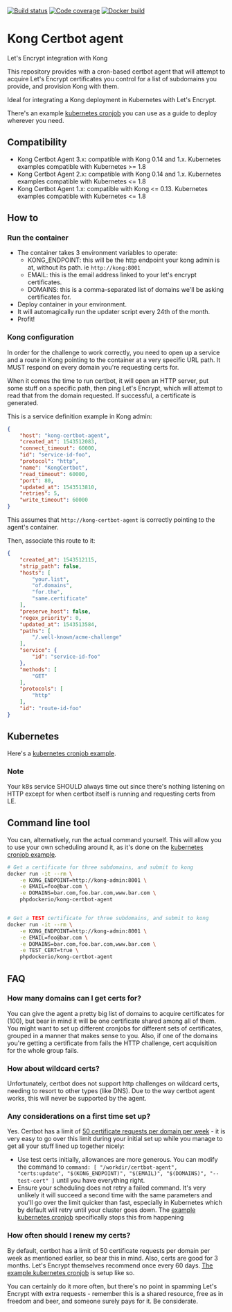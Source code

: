 [![Build status](https://github.com/phpdocker-io/kong-certbot-agent/actions/workflows/tests.yaml/badge.svg)](https://github.com/phpdocker-io/kong-certbot-agent/actions/workflows/tests.yaml)
[![Code coverage](https://codecov.io/gh/phpdocker-io/kong-certbot-agent/branch/master/graph/badge.svg?token=kwWPdOB7lQ)](https://codecov.io/gh/phpdocker-io/kong-certbot-agent)
[![Docker build](https://github.com/phpdocker-io/kong-certbot-agent/actions/workflows/publish.yaml/badge.svg)](https://github.com/phpdocker-io/kong-certbot-agent/actions/workflows/publish.yaml)

# Kong Certbot agent
Let's Encrypt integration with Kong

This repository provides with a cron-based certbot agent that will attempt to acquire Let's Encrypt certificates you control
for a list of subdomains you provide, and provision Kong with them.

Ideal for integrating a Kong deployment in Kubernetes with Let's Encrypt.

There's an example [kubernetes cronjob](kubernetes/certbot-cronjob.yml) you can use as a guide to deploy wherever you need.

## Compatibility

  * Kong Certbot Agent 3.x: compatible with Kong 0.14 and 1.x. Kubernetes examples compatible with Kubernetes >= 1.8
  * Kong Certbot Agent 2.x: compatible with Kong 0.14 and 1.x.  Kubernetes examples compatible with Kubernetes <= 1.8
  * Kong Certbot Agent 1.x: compatible with Kong <= 0.13.  Kubernetes examples compatible with Kubernetes <= 1.8

## How to

### Run the container
  - The container takes 3 environment variables to operate:
    - KONG_ENDPOINT: this will be the http endpoint your kong admin is at, without its path. ie `http://kong:8001`
    - EMAIL: this is the email address linked to your let's encrypt certificates.
    - DOMAINS: this is a comma-separated list of domains we'll be asking certificates for.
  - Deploy container in your environment.
  - It will automagically run the updater script every 24th of the month.
  - Profit!

### Kong configuration

In order for the challenge to work correctly, you need to open up a service and a route in Kong pointing to the container at a very
specific URL path. It MUST respond on every domain you're requesting certs for.

When it comes the time to run certbot, it will open an HTTP server, put some stuff on a specific path, then ping
Let's Encrypt, which will attempt to read that from the domain requested. If successful, a certificate is generated.

This is a service definition example in Kong admin:

```json
{
    "host": "kong-certbot-agent",
    "created_at": 1543512083,
    "connect_timeout": 60000,
    "id": "service-id-foo",
    "protocol": "http",
    "name": "KongCertbot",
    "read_timeout": 60000,
    "port": 80,
    "updated_at": 1543513810,
    "retries": 5,
    "write_timeout": 60000
}
```

This assumes that `http://kong-certbot-agent` is correctly pointing to the agent's container.

Then, associate this route to it:

```json
{
    "created_at": 1543512115,
    "strip_path": false,
    "hosts": [
        "your.list",
        "of.domains",
        "for.the",
        "same.certificate"
    ],
    "preserve_host": false,
    "regex_priority": 0,
    "updated_at": 1543513584,
    "paths": [
        "/.well-known/acme-challenge"
    ],
    "service": {
        "id": "service-id-foo"
    },
    "methods": [
        "GET"
    ],
    "protocols": [
        "http"
    ],
    "id": "route-id-foo"
}
```

## Kubernetes

Here's a [kubernetes cronjob example](kubernetes/certbot-cronjob.yml).

### Note

Your k8s service SHOULD always time out since there's nothing listening on HTTP except for when certbot itself is
running and requesting certs from LE.

## Command line tool

You can, alternatively, run the actual command yourself. This will allow you to use your own scheduling around
it, as it's done on the [kubernetes cronjob example](kubernetes/certbot-cronjob.yml).

```bash
# Get a certificate for three subdomains, and submit to kong
docker run -it --rm \
    -e KONG_ENDPOINT=http://kong-admin:8001 \
    -e EMAIL=foo@bar.com \
    -e DOMAINS=bar.com,foo.bar.com,www.bar.com \
    phpdockerio/kong-certbot-agent


# Get a TEST certificate for three subdomains, and submit to kong
docker run -it --rm \
    -e KONG_ENDPOINT=http://kong-admin:8001 \
    -e EMAIL=foo@bar.com \
    -e DOMAINS=bar.com,foo.bar.com,www.bar.com \
    -e TEST_CERT=true \
    phpdockerio/kong-certbot-agent

```

## FAQ

### How many domains can I get certs for?

You can give the agent a pretty big list of domains to acquire certificates for (100), but bear in mind it will be one certificate
shared among all of them. You might want to set up different cronjobs for different sets of certificates, grouped in a manner
that makes sense to you. Also, if one of the domains you're getting a certificate from fails the HTTP challenge, cert acquisition
for the whole group fails.

### How about wildcard certs?

Unfortunately, certbot does not support http challenges on wildcard certs, needing to resort to other types (like DNS).
Due to the way certbot agent works, this will never be supported by the agent.

### Any considerations on a first time set up?

Yes. Certbot has a limit of [50 certificate requests per domain per week](https://letsencrypt.org/docs/rate-limits/) - it is very easy to go over this limit during
your initial set up while you manage to get all your stuff lined up together nicely:

  * Use test certs initially, allowances are more generous. You can modify the command to `command: [ "/workdir/certbot-agent", "certs:update", "$(KONG_ENDPOINT)", "$(EMAIL)", "$(DOMAINS)", "--test-cert" ]` until you have everything right.
  * Ensure your scheduling does not retry a failed command. It's very unlikely it will succeed a second time with the same parameters
  and you'll go over the limit quicker than fast, especially in Kubernetes which by default will retry until your cluster goes down. The
  [example kubernetes cronjob](kubernetes/certbot-cronjob.yml) specifically stops this from happening

### How often should I renew my certs?

By default, certbot has a limit of 50 certificate requests per domain per week as mentioned earlier, so bear this in mind. Also, certs are good for 3 months. Let's Encrypt themselves recommend once every 60 days. [The example kubernetes cronjob](kubernetes/certbot-cronjob.yml)
is setup like so.

You can certainly do it more often, but there's no point in spamming Let's Encrypt with extra requests - remember this is a shared resource, free as in freedom and beer, and someone surely pays for it. Be considerate.
